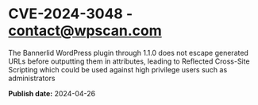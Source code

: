 # CVE-2024-3048 - contact@wpscan.com

The Bannerlid WordPress plugin through 1.1.0 does not escape generated URLs before outputting them in attributes, leading to Reflected Cross-Site Scripting which could be used against high privilege users such as administrators

**Publish date:** 2024-04-26
